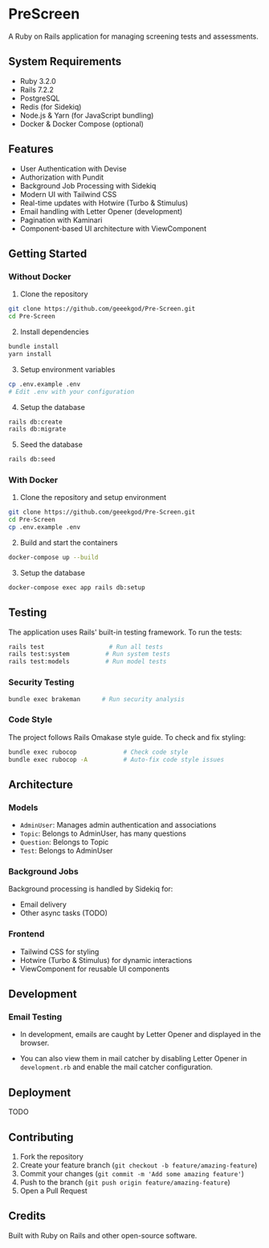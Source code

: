 # PreScreen

A Ruby on Rails application for managing screening tests and assessments.

## System Requirements

- Ruby 3.2.0
- Rails 7.2.2
- PostgreSQL
- Redis (for Sidekiq)
- Node.js & Yarn (for JavaScript bundling)
- Docker & Docker Compose (optional)

## Features

- User Authentication with Devise
- Authorization with Pundit
- Background Job Processing with Sidekiq
- Modern UI with Tailwind CSS
- Real-time updates with Hotwire (Turbo & Stimulus)
- Email handling with Letter Opener (development)
- Pagination with Kaminari
- Component-based UI architecture with ViewComponent

## Getting Started

### Without Docker

1. Clone the repository

```bash
git clone https://github.com/geeekgod/Pre-Screen.git
cd Pre-Screen
```

2. Install dependencies

```bash
bundle install
yarn install
```

3. Setup environment variables

```bash
cp .env.example .env
# Edit .env with your configuration
```

4. Setup the database

```bash
rails db:create
rails db:migrate
```

5. Seed the database
```bash
rails db:seed
```

### With Docker

1. Clone the repository and setup environment

```bash
git clone https://github.com/geeekgod/Pre-Screen.git
cd Pre-Screen
cp .env.example .env
```

2. Build and start the containers

```bash
docker-compose up --build
```

3. Setup the database

```bash
docker-compose exec app rails db:setup
```

## Testing

The application uses Rails' built-in testing framework. To run the tests:

```bash
rails test                  # Run all tests
rails test:system          # Run system tests
rails test:models          # Run model tests
```

### Security Testing

```bash
bundle exec brakeman      # Run security analysis
```

### Code Style

The project follows Rails Omakase style guide. To check and fix styling:

```bash
bundle exec rubocop             # Check code style
bundle exec rubocop -A          # Auto-fix code style issues
```

## Architecture

### Models

- `AdminUser`: Manages admin authentication and associations
- `Topic`: Belongs to AdminUser, has many questions
- `Question`: Belongs to Topic
- `Test`: Belongs to AdminUser

### Background Jobs

Background processing is handled by Sidekiq for:

- Email delivery
- Other async tasks (TODO)

### Frontend

- Tailwind CSS for styling
- Hotwire (Turbo & Stimulus) for dynamic interactions
- ViewComponent for reusable UI components

## Development

### Email Testing

- In development, emails are caught by Letter Opener and displayed in the browser.

- You can also view them in mail catcher by disabling Letter Opener in `development.rb` and enable the mail catcher configuration.

## Deployment

TODO

## Contributing

1. Fork the repository
2. Create your feature branch (`git checkout -b feature/amazing-feature`)
3. Commit your changes (`git commit -m 'Add some amazing feature'`)
4. Push to the branch (`git push origin feature/amazing-feature`)
5. Open a Pull Request

## Credits

Built with Ruby on Rails and other open-source software.
